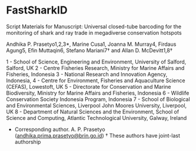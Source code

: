 # FastSharkID

Script Materials for Manuscript: Universal closed-tube barcoding for the monitoring of shark and ray trade in megadiverse conservation hotspots

Andhika P. Prasetyo1,2,3*, Marine Cusa1, Joanna M. Murray4, Firdaus Agung5, Efin Muttaqin6, Stefano Mariani7† and Allan D. McDevitt1,8†

1 - School of Science, Engineering and Environment, University of Salford, Salford, UK
2 - Centre Fisheries Research, Ministry for Marine Affairs and Fisheries, Indonesia
3 - National Research and Innovation Agency, Indonesia,
4 - Centre for Environment, Fisheries and Aquaculture Science (CEFAS), Lowestoft, UK
5 - Directorate for Conservation and Marine Biodiversity, Ministry for Marine Affairs and Fisheries, Indonesia
6 - Wildlife Conservation Society Indonesia Program, Indonesia
7 - School of Biological and Environmental Sciences, Liverpool John Moores University, Liverpool, UK 
8 - Department of Natural Sciences and the Environment, School of Science and Computing, Atlantic Technological University, Galway, Ireland


* Corresponding author. A. P. Prasetyo (andhika.prima.prasetyo@brin.go.id) 
† These authors have joint-last authorship
